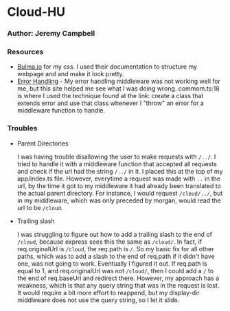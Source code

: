 # Cloud-HU
### Author: Jeremy Campbell

### Resources
* [Bulma.io](https://bulma.io/documentation/) for my css. I used their documentation to structure my webpage and and make it look pretty.
* [Error Handling](https://wanago.io/2018/12/17/typescript-express-error-handling-validation/) - My error handling middleware was not working well for me, but this site helped me see what I was doing wrong. commom.ts:18 is where I used the technique found at the link: create a class that extends error and use that class whenever I "throw" an error for a middleware function to handle. 

### Troubles
* Parent Directories

    I was having trouble disallowing the user to make requests with `/../`. I tried to handle it with a middleware function that accepted all requests and check if the url had the string `/../` in it. I placed this at the top of my app/index.ts file. However, everytime a request was made with `..` in the url, by the time it got to my middleware it had already been translated to the actual parent directory. For instance, I would request `/cloud/../`, but in my middleware, which was only preceded by morgan, would read the url to be `/cloud`. 

* Trailing slash

    I was struggling to figure out how to add a trailing slash to the end of `/cloud`, because express sees this the same as `/cloud/`. In fact, if req.originalUrl is `/cloud`, the req.path is `/`. So my basic fix for all other paths, which was to add a slash to the end of req.path if it didn't have one, was not going to work. Eventually I figured it out. If req.path is equal to 1, and req.originalUrl was not `/cloud/`, then I could add a `/` to the end of req.baseUrl and redirect there. However, my approach has a weakness, which is that any query string that was in the request is lost. It would require a bit more effort to reappend, but my display-dir middleware does not use the query string, so I let it slide.  